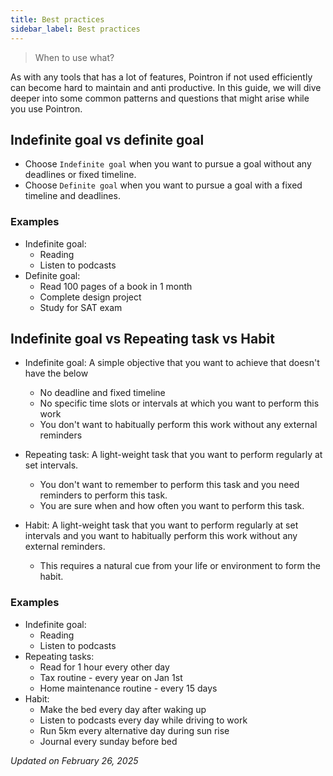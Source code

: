 ```yaml
---
title: Best practices 
sidebar_label: Best practices
---
```


> When to use what?

As with any tools that has a lot of features, Pointron if not used efficiently can become hard to maintain and anti productive. In this guide, we will dive deeper into some common patterns and questions that might arise while you use Pointron.

## Indefinite goal vs definite goal

- Choose `Indefinite goal` when you want to pursue a goal without any deadlines or fixed timeline. 
- Choose `Definite goal` when you want to pursue a goal with a fixed timeline and deadlines.

### Examples

- Indefinite goal: 
  - Reading
  - Listen to podcasts
- Definite goal: 
  - Read 100 pages of a book in 1 month
  - Complete design project
  - Study for SAT exam


## Indefinite goal vs Repeating task vs Habit

* Indefinite goal: A simple objective that you want to achieve that doesn't have the below
  * No deadline and fixed timeline
  * No specific time slots or intervals at which you want to perform this work
  * You don't want to habitually perform this work without any external reminders
  
* Repeating task: A light-weight task that you want to perform regularly at set intervals.
  * You don't want to remember to perform this task and you need reminders to perform this task.
  * You are sure when and how often you want to perform this task.
  
* Habit: A light-weight task that you want to perform regularly at set intervals and you want to habitually perform this work without any external reminders.
    * This requires a natural cue from your life or environment to form the habit.

### Examples
- Indefinite goal: 
  - Reading
  - Listen to podcasts
- Repeating tasks: 
  - Read for 1 hour every other day
  - Tax routine - every year on Jan 1st
  - Home maintenance routine - every 15 days
- Habit: 
  - Make the bed every day after waking up
  - Listen to podcasts every day while driving to work
  - Run 5km every alternative day during sun rise
  - Journal every sunday before bed


<!-- ## Indefinite goal with sub goals vs Collection vs Combination
 -->



*Updated on February 26, 2025*